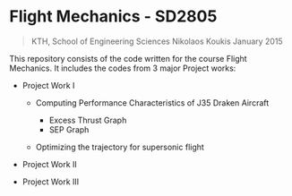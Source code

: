 Flight Mechanics - SD2805
=========================

> KTH, School of Engineering Sciences
> Nikolaos Koukis
> January 2015

This repository consists of the code written for the course Flight Mechanics.
It includes the codes from 3 major Project works:

- Project Work I 
  * Computing Performance Characteristics of J35 Draken Aircraft
    + Excess Thrust Graph
    + SEP Graph

  * Optimizing the trajectory for supersonic flight

- Project Work II 

- Project Work III

